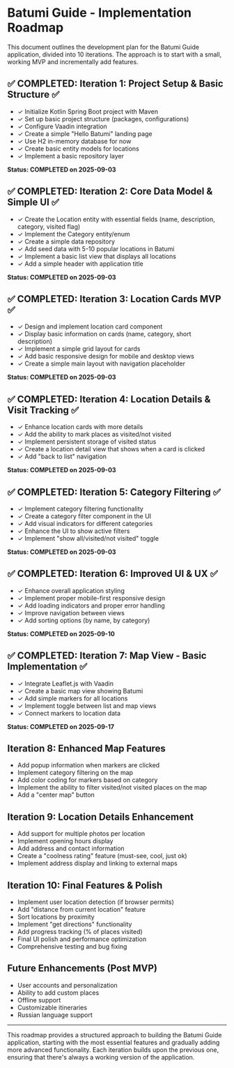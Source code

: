 # Batumi Guide - Implementation Roadmap

This document outlines the development plan for the Batumi Guide application, divided into 10 iterations. 
The approach is to start with a small, working MVP and incrementally add features.

## ✅ COMPLETED: Iteration 1: Project Setup & Basic Structure ✅
- ✓ Initialize Kotlin Spring Boot project with Maven
- ✓ Set up basic project structure (packages, configurations)
- ✓ Configure Vaadin integration
- ✓ Create a simple "Hello Batumi" landing page
- ✓ Use H2 in-memory database for now
- ✓ Create basic entity models for locations
- ✓ Implement a basic repository layer

**Status: COMPLETED on 2025-09-03**

## ✅ COMPLETED: Iteration 2: Core Data Model & Simple UI ✅
- ✓ Create the Location entity with essential fields (name, description, category, visited flag)
- ✓ Implement the Category entity/enum
- ✓ Create a simple data repository
- ✓ Add seed data with 5-10 popular locations in Batumi
- ✓ Implement a basic list view that displays all locations
- ✓ Add a simple header with application title

**Status: COMPLETED on 2025-09-03**

## ✅ COMPLETED: Iteration 3: Location Cards MVP ✅
- ✓ Design and implement location card component
- ✓ Display basic information on cards (name, category, short description)
- ✓ Implement a simple grid layout for cards
- ✓ Add basic responsive design for mobile and desktop views
- ✓ Create a simple main layout with navigation placeholder

**Status: COMPLETED on 2025-09-03**

## ✅ COMPLETED: Iteration 4: Location Details & Visit Tracking ✅
- ✓ Enhance location cards with more details
- ✓ Add the ability to mark places as visited/not visited
- ✓ Implement persistent storage of visited status
- ✓ Create a location detail view that shows when a card is clicked
- ✓ Add "back to list" navigation

**Status: COMPLETED on 2025-09-03**

## ✅ COMPLETED: Iteration 5: Category Filtering ✅
- ✓ Implement category filtering functionality
- ✓ Create a category filter component in the UI
- ✓ Add visual indicators for different categories
- ✓ Enhance the UI to show active filters
- ✓ Implement "show all/visited/not visited" toggle

**Status: COMPLETED on 2025-09-03**

## ✅ COMPLETED: Iteration 6: Improved UI & UX ✅
- ✓ Enhance overall application styling
- ✓ Implement proper mobile-first responsive design
- ✓ Add loading indicators and proper error handling
- ✓ Improve navigation between views
- ✓ Add sorting options (by name, by category)

**Status: COMPLETED on 2025-09-10**

## ✅ COMPLETED: Iteration 7: Map View - Basic Implementation ✅
- ✓ Integrate Leaflet.js with Vaadin
- ✓ Create a basic map view showing Batumi
- ✓ Add simple markers for all locations
- ✓ Implement toggle between list and map views
- ✓ Connect markers to location data

**Status: COMPLETED on 2025-09-17**

## Iteration 8: Enhanced Map Features
- Add popup information when markers are clicked
- Implement category filtering on the map
- Add color coding for markers based on category
- Implement the ability to filter visited/not visited places on the map
- Add a "center map" button

## Iteration 9: Location Details Enhancement
- Add support for multiple photos per location
- Implement opening hours display
- Add address and contact information
- Create a "coolness rating" feature (must-see, cool, just ok)
- Implement address display and linking to external maps

## Iteration 10: Final Features & Polish
- Implement user location detection (if browser permits)
- Add "distance from current location" feature
- Sort locations by proximity
- Implement "get directions" functionality
- Add progress tracking (% of places visited)
- Final UI polish and performance optimization
- Comprehensive testing and bug fixing

## Future Enhancements (Post MVP)
- User accounts and personalization
- Ability to add custom places
- Offline support
- Customizable itineraries
- Russian language support

---
This roadmap provides a structured approach to building the Batumi Guide application, starting with the most essential features and gradually adding more advanced functionality. Each iteration builds upon the previous one, ensuring that there's always a working version of the application.

